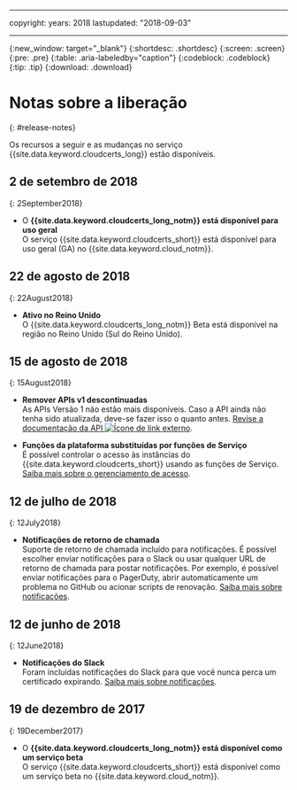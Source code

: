 
---
copyright:
  years: 2018
lastupdated: "2018-09-03"

---

{:new_window: target="_blank"}
{:shortdesc: .shortdesc}
{:screen: .screen}
{:pre: .pre}
{:table: .aria-labeledby="caption"}
{:codeblock: .codeblock}
{:tip: .tip}
{:download: .download}

# Notas sobre a liberação
{: #release-notes}

Os recursos a seguir e as mudanças no serviço {{site.data.keyword.cloudcerts_long}} estão disponíveis.



## 2 de setembro de 2018
{: 2September2018}

- O **{{site.data.keyword.cloudcerts_long_notm}} está disponível para uso geral**  
  O serviço {{site.data.keyword.cloudcerts_short}} está disponível para uso geral (GA) no {{site.data.keyword.cloud_notm}}.

## 22 de agosto de 2018
{: 22August2018}

- **Ativo no Reino Unido**  
  O {{site.data.keyword.cloudcerts_long_notm}} Beta está disponível na região no Reino Unido
(Sul do Reino Unido).

## 15 de agosto de 2018
{: 15August2018}

- **Remover APIs v1 descontinuadas**  
  As APIs Versão 1 não estão mais disponíveis. Caso a API ainda não tenha sido atualizada, deve-se fazer isso o quanto antes. [Revise a documentação da API ![Ícone de link externo](../../icons/launch-glyph.svg "Ícone de link externo")](https://console.bluemix.net/apidocs/).

- **Funções da plataforma substituídas por funções de Serviço**  
  É possível controlar o acesso às instâncias do {{site.data.keyword.cloudcerts_short}} usando as funções de Serviço. [Saiba mais sobre o gerenciamento de acesso](access-management.html).

## 12 de julho de 2018
{: 12July2018}

- **Notificações de retorno de chamada**  
  Suporte de retorno de chamada incluído para notificações. É possível escolher enviar notificações para
o Slack ou usar qualquer URL de retorno de chamada para postar notificações. Por exemplo, é possível
enviar notificações para o PagerDuty, abrir automaticamente um problema no GitHub ou acionar scripts
de renovação. [Saiba mais sobre notificações](notifications-dashboard.html).

## 12 de junho de 2018
{: 12June2018}

- **Notificações do Slack**  
  Foram incluídas notificações do Slack para que você nunca perca um certificado expirando. [Saiba mais sobre notificações](notifications-dashboard.html).

## 19 de dezembro de 2017
{: 19December2017}

- O **{{site.data.keyword.cloudcerts_long_notm}} está disponível como um serviço beta**  
  O serviço {{site.data.keyword.cloudcerts_short}} está disponível como um serviço beta no {{site.data.keyword.cloud_notm}}.
